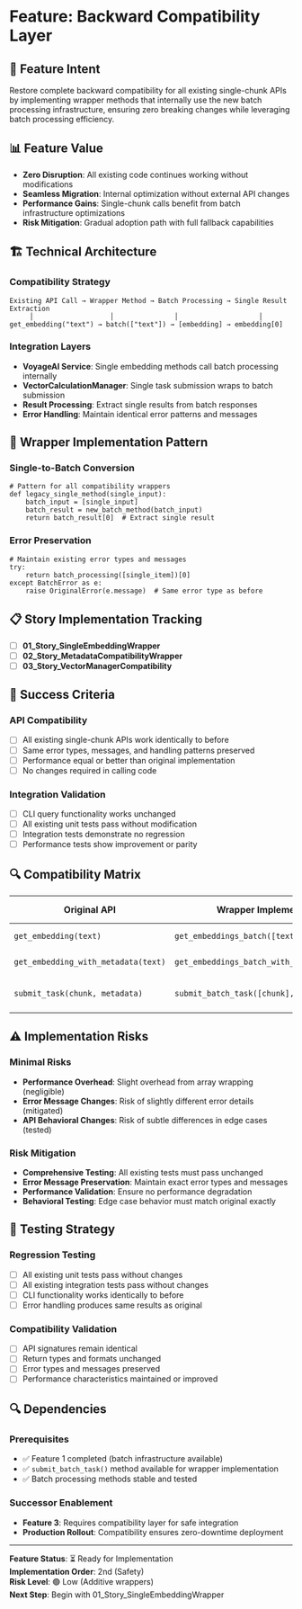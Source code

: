 # Feature: Backward Compatibility Layer

## 🎯 Feature Intent

Restore complete backward compatibility for all existing single-chunk APIs by implementing wrapper methods that internally use the new batch processing infrastructure, ensuring zero breaking changes while leveraging batch processing efficiency.

## 📊 Feature Value

- **Zero Disruption**: All existing code continues working without modifications
- **Seamless Migration**: Internal optimization without external API changes  
- **Performance Gains**: Single-chunk calls benefit from batch infrastructure optimizations
- **Risk Mitigation**: Gradual adoption path with full fallback capabilities

## 🏗️ Technical Architecture

### Compatibility Strategy
```
Existing API Call → Wrapper Method → Batch Processing → Single Result Extraction
     │                   │               │                    │
get_embedding("text") → batch(["text"]) → [embedding] → embedding[0]
```

### Integration Layers
- **VoyageAI Service**: Single embedding methods call batch processing internally
- **VectorCalculationManager**: Single task submission wraps to batch submission
- **Result Processing**: Extract single results from batch responses
- **Error Handling**: Maintain identical error patterns and messages

## 🔧 Wrapper Implementation Pattern

### Single-to-Batch Conversion
```pseudocode
# Pattern for all compatibility wrappers
def legacy_single_method(single_input):
    batch_input = [single_input]
    batch_result = new_batch_method(batch_input)
    return batch_result[0]  # Extract single result
```

### Error Preservation
```pseudocode
# Maintain existing error types and messages
try:
    return batch_processing([single_item])[0]
except BatchError as e:
    raise OriginalError(e.message)  # Same error type as before
```

## 📋 Story Implementation Tracking

- [ ] **01_Story_SingleEmbeddingWrapper**
- [ ] **02_Story_MetadataCompatibilityWrapper**  
- [ ] **03_Story_VectorManagerCompatibility**

## 🎯 Success Criteria

### API Compatibility  
- [ ] All existing single-chunk APIs work identically to before
- [ ] Same error types, messages, and handling patterns preserved
- [ ] Performance equal or better than original implementation
- [ ] No changes required in calling code

### Integration Validation
- [ ] CLI query functionality works unchanged
- [ ] All existing unit tests pass without modification
- [ ] Integration tests demonstrate no regression
- [ ] Performance tests show improvement or parity

## 🔍 Compatibility Matrix

| Original API | Wrapper Implementation | Internal Processing |
|--------------|----------------------|-------------------|
| `get_embedding(text)` | `get_embeddings_batch([text])[0]` | Single-item batch |
| `get_embedding_with_metadata(text)` | `get_embeddings_batch_with_metadata([text])` | Metadata preserved |
| `submit_task(chunk, metadata)` | `submit_batch_task([chunk], metadata)` | Single-chunk batch |

## ⚠️ Implementation Risks

### Minimal Risks
- **Performance Overhead**: Slight overhead from array wrapping (negligible)
- **Error Message Changes**: Risk of slightly different error details (mitigated)
- **API Behavioral Changes**: Risk of subtle differences in edge cases (tested)

### Risk Mitigation
- **Comprehensive Testing**: All existing tests must pass unchanged
- **Error Message Preservation**: Maintain exact error types and messages
- **Performance Validation**: Ensure no performance degradation
- **Behavioral Testing**: Edge case behavior must match original exactly

## 🧪 Testing Strategy

### Regression Testing
- [ ] All existing unit tests pass without changes
- [ ] All existing integration tests pass without changes
- [ ] CLI functionality works identically to before
- [ ] Error handling produces same results as original

### Compatibility Validation
- [ ] API signatures remain identical
- [ ] Return types and formats unchanged
- [ ] Error types and messages preserved
- [ ] Performance characteristics maintained or improved

## 🔍 Dependencies

### Prerequisites  
- ✅ Feature 1 completed (batch infrastructure available)
- ✅ `submit_batch_task()` method available for wrapper implementation
- ✅ Batch processing methods stable and tested

### Successor Enablement
- **Feature 3**: Requires compatibility layer for safe integration
- **Production Rollout**: Compatibility ensures zero-downtime deployment

---

**Feature Status**: ⏳ Ready for Implementation  
**Implementation Order**: 2nd (Safety)  
**Risk Level**: 🟢 Low (Additive wrappers)  
**Next Step**: Begin with 01_Story_SingleEmbeddingWrapper